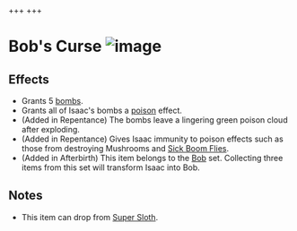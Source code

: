 +++
+++

 # Bob's Curse ![image](/image/Bob%27s_Curse.png) 

Effects
---------


* Grants 5 [bombs](/wiki/Bomb "Bomb").
* Grants all of Isaac's bombs a [poison](/wiki/Poison "Poison") effect.
* (Added in Repentance) The bombs leave a lingering green poison cloud after exploding.
* (Added in Repentance) Gives Isaac immunity to poison effects such as those from destroying Mushrooms and [Sick Boom Flies](/wiki/Boom_Fly#Sick_Boom_Fly "Boom Fly").
* (Added in Afterbirth) This item belongs to the [Bob](/wiki/Bob "Bob") set. Collecting three items from this set will transform Isaac into Bob.


Notes
-------


* This item can drop from [Super Sloth](/wiki/Super_Sloth "Super Sloth").


